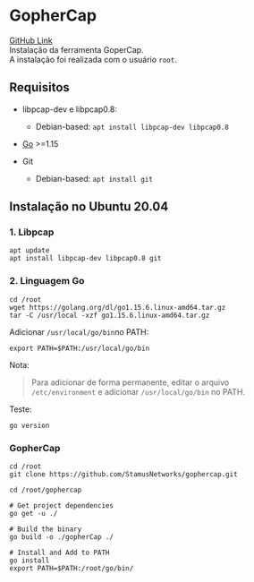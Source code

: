 # GopherCap
[GitHub Link](https://github.com/StamusNetworks/gophercap)  
Instalação da ferramenta GoperCap.  
A instalação foi realizada com o usuário `root`.

## Requisitos
- libpcap-dev e libpcap0.8: 
    - Debian-based: `apt install libpcap-dev libpcap0.8` 

- [Go](https://golang.org/dl/) >=1.15

- Git
    - Debian-based: `apt install git` 

## Instalação no Ubuntu 20.04

### 1. Libpcap
```
apt update
apt install libpcap-dev libpcap0.8 git
```

### 2. Linguagem Go

```
cd /root
wget https://golang.org/dl/go1.15.6.linux-amd64.tar.gz
tar -C /usr/local -xzf go1.15.6.linux-amd64.tar.gz
```

Adicionar `/usr/local/go/bin`no PATH:
```
export PATH=$PATH:/usr/local/go/bin
```
Nota:
> Para adicionar de forma permanente, editar o arquivo `/etc/environment` e adicionar `/usr/local/go/bin` no PATH.

Teste:
```
go version
```

### GopherCap

```
cd /root
git clone https://github.com/StamusNetworks/gophercap.git

cd /root/gophercap

# Get project dependencies
go get -u ./

# Build the binary
go build -o ./gopherCap ./

# Install and Add to PATH
go install
export PATH=$PATH:/root/go/bin/
```

